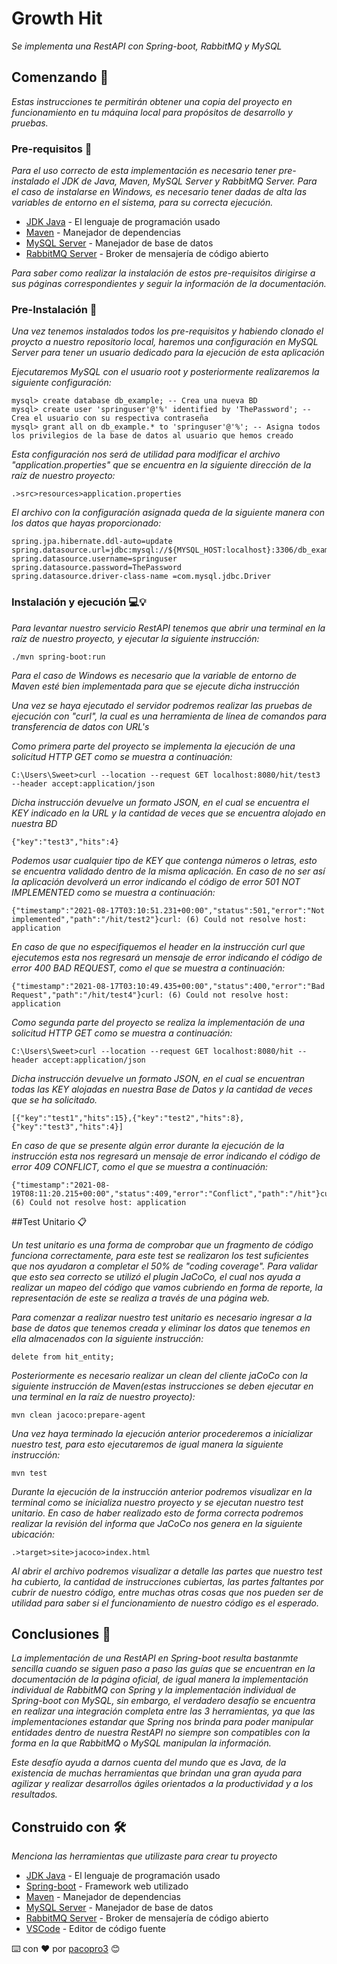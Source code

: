 # Growth Hit

_Se implementa una RestAPI con Spring-boot, RabbitMQ y MySQL_

## Comenzando 🚀

_Estas instrucciones te permitirán obtener una copia del proyecto en funcionamiento en tu máquina local para propósitos de desarrollo y pruebas._

### Pre-requisitos 📌

_Para el uso correcto de esta implementación es necesario tener pre-instalado el JDK de Java, Maven, MySQL Server y RabbitMQ Server._
_Para el caso de instalarse en Windows, es necesario tener dadas de alta las variables de entorno en el sistema, para su correcta ejecución._

* [JDK Java](https://www.oracle.com/mx/java/technologies/javase-downloads.html) - El lenguaje de programación usado
* [Maven](https://maven.apache.org/) - Manejador de dependencias
* [MySQL Server](https://dev.mysql.com/downloads/) - Manejador de base de datos
* [RabbitMQ Server](https://www.rabbitmq.com/) - Broker de mensajería de código abierto

_Para saber como realizar la instalación de estos pre-requisitos dirigirse a sus páginas correspondientes y seguir la información de la documentación._

### Pre-Instalación 🔧

_Una vez tenemos instalados todos los pre-requisitos y habiendo clonado el proycto a nuestro repositorio local, haremos una configuración en MySQL Server para tener un usuario dedicado para la ejecución de esta aplicación_

_Ejecutaremos MySQL con el usuario root y posteriormente realizaremos la siguiente configuración:_

```
mysql> create database db_example; -- Crea una nueva BD
mysql> create user 'springuser'@'%' identified by 'ThePassword'; -- Crea el usuario con su respectiva contraseña
mysql> grant all on db_example.* to 'springuser'@'%'; -- Asigna todos los privilegios de la base de datos al usuario que hemos creado
```

_Esta configuración nos será de utilidad para modificar el archivo "application.properties" que se encuentra en la siguiente dirección de la raíz de nuestro proyecto:_

```
.>src>resources>application.properties
```

_El archivo con la configuración asignada queda de la siguiente manera con los datos que hayas proporcionado:_
```
spring.jpa.hibernate.ddl-auto=update
spring.datasource.url=jdbc:mysql://${MYSQL_HOST:localhost}:3306/db_example
spring.datasource.username=springuser
spring.datasource.password=ThePassword
spring.datasource.driver-class-name =com.mysql.jdbc.Driver
```

### Instalación y ejecución 💻💡

_Para levantar nuestro servicio RestAPI tenemos que abrir una terminal en la raíz de nuestro proyecto, y ejecutar la siguiente instrucción:_
```
./mvn spring-boot:run
```

_Para el caso de Windows es necesario que la variable de entorno de Maven esté bien implementada para que se ejecute dicha instrucción_

_Una vez se haya ejecutado el servidor podremos realizar las pruebas de ejecución con "curl", la cual es una herramienta de línea de comandos para transferencia de datos con URL's_

_Como primera parte del proyecto se implementa la ejecución de una solicitud HTTP GET como se muestra a continuación:_
```
C:\Users\Sweet>curl --location --request GET localhost:8080/hit/test3 --header accept:application/json
```

_Dicha instrucción devuelve un formato JSON, en el cual se encuentra el KEY indicado en la URL y la cantidad de veces que se encuentra alojado en nuestra BD_
```
{"key":"test3","hits":4}
```
_Podemos usar cualquier tipo de KEY que contenga números o letras, esto se encuentra validado dentro de la misma aplicación. En caso de no ser así la aplicación devolverá un error  indicando el código de error 501 NOT IMPLEMENTED como se muestra a continuación:_
```
{"timestamp":"2021-08-17T03:10:51.231+00:00","status":501,"error":"Not implemented","path":"/hit/test2"}curl: (6) Could not resolve host: application
```

_En caso de que no especifiquemos el header en la instrucción curl que ejecutemos esta nos regresará un mensaje de error indicando el código de error 400 BAD REQUEST, como el que se muestra a continuación:_
```
{"timestamp":"2021-08-17T03:10:49.435+00:00","status":400,"error":"Bad Request","path":"/hit/test4"}curl: (6) Could not resolve host: application
```

_Como segunda parte del proyecto se realiza la implementación de una solicitud HTTP GET como se muestra a continuación:_
```
C:\Users\Sweet>curl --location --request GET localhost:8080/hit --header accept:application/json
```

_Dicha instrucción devuelve un formato JSON, en el cual se encuentran todas las KEY alojadas en nuestra Base de Datos y la cantidad de veces que se ha solicitado._
```
[{"key":"test1","hits":15},{"key":"test2","hits":8},{"key":"test3","hits":4}]
```
_En caso de que se presente algún error durante la ejecución de la instrucción esta nos regresará un mensaje de error indicando el código de error 409 CONFLICT, como el que se muestra a continuación:_
```
{"timestamp":"2021-08-19T08:11:20.215+00:00","status":409,"error":"Conflict","path":"/hit"}curl: (6) Could not resolve host: application
```

##Test Unitario 📋

_Un test unitario es una forma de comprobar que un fragmento de código funciona correctamente, para este test se realizaron los test suficientes que nos ayudaron a completar el 50% de "coding coverage". Para validar que esto sea correcto se utilizó el plugin JaCoCo, el cual nos ayuda a realizar un mapeo del código que vamos cubriendo en forma de reporte, la representación de este se realiza a través de una página web._


_Para comenzar a realizar nuestro test unitario es necesario ingresar a la base de datos que tenemos creada y eliminar los datos que tenemos en ella almacenados con la siguiente instrucción:_ 
```
delete from hit_entity;
```

_Posteriormente es necesario realizar un clean del cliente jaCoCo con la siguiente instrucción de Maven(estas instrucciones se deben ejecutar en una terminal en la raíz de nuestro proyecto):_
```
mvn clean jacoco:prepare-agent
```

_Una vez haya terminado la ejecución anterior procederemos a inicializar nuestro test, para esto ejecutaremos de igual manera la siguiente instrucción:_
```
mvn test
```

_Durante la ejecución de la instrucción anterior podremos visualizar en la terminal como se inicializa nuestro proyecto y se ejecutan nuestro test unitario. En caso de haber realizado esto de forma correcta podremos realizar la revisión del informa que JaCoCo nos genera en la siguiente ubicación:_
```
.>target>site>jacoco>index.html
```

_Al abrir el archivo podremos visualizar a detalle las partes que nuestro test ha cubierto, la cantidad de instrucciones cubiertas, las partes faltantes por cubrir de nuestro código, entre muchas otras cosas que nos pueden ser de utilidad para saber si el funcionamiento de nuestro código es el esperado._

## Conclusiones 💬

_La implementación de una RestAPI en Spring-boot resulta bastanmte sencilla cuando se siguen paso a paso las guías que se encuentran en la documentación de la página oficial, de igual manera la implementación individual de RabbitMQ con Spring y la implementación individual de Spring-boot con MySQL, sin embargo, el verdadero desafío se encuentra en realizar una integración completa entre las 3 herramientas, ya que las implementaciones estandar que Spring nos brinda para poder manipular entidades dentro de nuestra RestAPI no siempre son compatibles con la forma en la que RabbitMQ o MySQL manipulan la información._

_Este desafío ayuda a darnos cuenta del mundo que es Java, de la existencia de muchas herramientas que brindan una gran ayuda para agilizar y realizar desarrollos ágiles orientados a la productividad y a los resultados._


## Construido con 🛠️

_Menciona las herramientas que utilizaste para crear tu proyecto_

* [JDK Java](https://www.oracle.com/mx/java/technologies/javase-downloads.html) - El lenguaje de programación usado
* [Spring-boot](https://spring.io/projects/spring-boot) - Framework web utilizado
* [Maven](https://maven.apache.org/) - Manejador de dependencias
* [MySQL Server](https://dev.mysql.com/downloads/) - Manejador de base de datos
* [RabbitMQ Server](https://www.rabbitmq.com/) - Broker de mensajería de código abierto
* [VSCode](https://code.visualstudio.com/) - Editor de código fuente


⌨️ con ❤️ por [pacopro3](https://github.com/pacopro3) 😊
